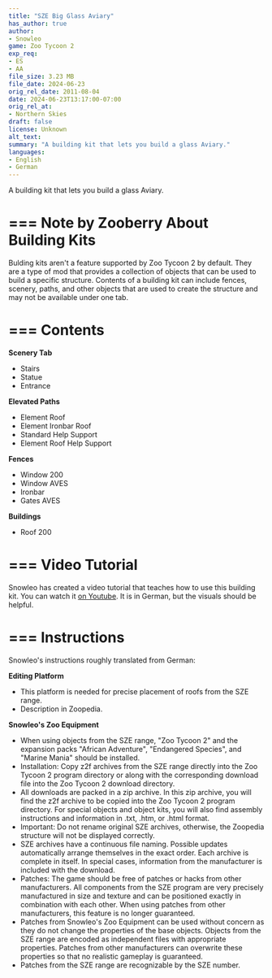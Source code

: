 ```yaml
---
title: "SZE Big Glass Aviary"
has_author: true
author: 
- Snowleo
game: Zoo Tycoon 2
exp_req:
- ES
- AA 
file_size: 3.23 MB
file_date: 2024-06-23
orig_rel_date: 2011-08-04
date: 2024-06-23T13:17:00-07:00
orig_rel_at: 
- Northern Skies
draft: false
license: Unknown
alt_text: 
summary: "A building kit that lets you build a glass Aviary."
languages:
- English
- German
---
```


A building kit that lets you build a glass Aviary.

===
Note by Zooberry About Building Kits
===

Bulding kits aren't a feature supported by Zoo Tycoon 2 by default. They are a type of mod that provides a collection of objects that can be used to build a specific structure. Contents of a building kit can include fences, scenery, paths, and other objects that are used to create the structure and may not be available under one tab.

===
Contents
===

**Scenery Tab**
- Stairs
- Statue
- Entrance

**Elevated Paths**
- Element Roof
- Element Ironbar Roof
- Standard Help Support
- Element Roof Help Support

**Fences**
- Window 200
- Window AVES
- Ironbar
- Gates AVES

**Buildings**
- Roof 200

===
Video Tutorial
===

Snowleo has created a video tutorial that teaches how to use this building kit. You can watch it [on Youtube](https://www.youtube.com/watch?v=Mkx2cHpgIsY). It is in German, but the visuals should be helpful.

===
Instructions
===

Snowleo's instructions roughly translated from German:

**Editing Platform**

- This platform is needed for precise placement of roofs from the SZE range.
- Description in Zoopedia.

**Snowleo's Zoo Equipment**

- When using objects from the SZE range, "Zoo Tycoon 2" and the expansion packs "African Adventure", "Endangered Species", and "Marine Mania" should be installed.
- Installation: Copy z2f archives from the SZE range directly into the Zoo Tycoon 2 program directory or along with the corresponding download file into the Zoo Tycoon 2 download directory.
- All downloads are packed in a zip archive. In this zip archive, you will find the z2f archive to be copied into the Zoo Tycoon 2 program directory. For special objects and object kits, you will also find assembly instructions and information in .txt, .htm, or .html format.
- Important: Do not rename original SZE archives, otherwise, the Zoopedia structure will not be displayed correctly.
- SZE archives have a continuous file naming. Possible updates automatically arrange themselves in the exact order. Each archive is complete in itself. In special cases, information from the manufacturer is included with the download.
- Patches: The game should be free of patches or hacks from other manufacturers. All components from the SZE program are very precisely manufactured in size and texture and can be positioned exactly in combination with each other. When using patches from other manufacturers, this feature is no longer guaranteed.
- Patches from Snowleo's Zoo Equipment can be used without concern as they do not change the properties of the base objects. Objects from the SZE range are encoded as independent files with appropriate properties. Patches from other manufacturers can overwrite these properties so that no realistic gameplay is guaranteed.
- Patches from the SZE range are recognizable by the SZE number.